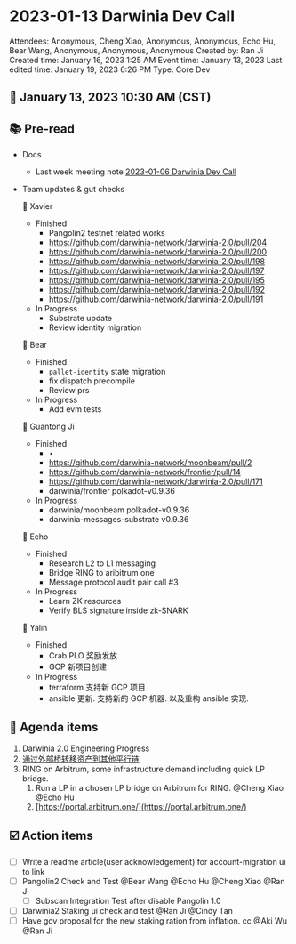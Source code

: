 # 2023-01-13 Darwinia Dev Call

Attendees: Anonymous, Cheng Xiao, Anonymous, Anonymous, Echo Hu, Bear Wang, Anonymous, Anonymous, Anonymous
Created by: Ran Ji
Created time: January 16, 2023 1:25 AM
Event time: January 13, 2023
Last edited time: January 19, 2023 6:26 PM
Type: Core Dev

## 📅 January 13, 2023 10:30 AM (CST)

## 📚 Pre-read

- Docs
    - Last week meeting note [2023-01-06 Darwinia Dev Call](2023-01-06%20Darwinia%20Dev%20Call%20ac4b89731b6648aeaf80cbe549eab59a.md)
- Team updates & gut checks
    
    🎯 Xavier
    
    - Finished
        - Pangolin2 testnet related works
        - https://github.com/darwinia-network/darwinia-2.0/pull/204
        - https://github.com/darwinia-network/darwinia-2.0/pull/200
        - https://github.com/darwinia-network/darwinia-2.0/pull/198
        - https://github.com/darwinia-network/darwinia-2.0/pull/197
        - https://github.com/darwinia-network/darwinia-2.0/pull/195
        - https://github.com/darwinia-network/darwinia-2.0/pull/192
        - https://github.com/darwinia-network/darwinia-2.0/pull/191
    - In Progress
        - Substrate update
        - Review identity migration
    
    🎯 Bear
    
    - Finished
        - `pallet-identity` state migration
        - fix dispatch precompile
        - Review prs
    - In Progress
        - Add evm tests
    
    🎯 Guantong Ji
    
    - Finished
        - ‣
        - https://github.com/darwinia-network/moonbeam/pull/2
        - https://github.com/darwinia-network/frontier/pull/14
        - https://github.com/darwinia-network/darwinia-2.0/pull/171
        - darwinia/frontier polkadot-v0.9.36
    - In Progress
        - darwinia/moonbeam polkadot-v0.9.36
        - darwinia-messages-substrate v0.9.36
    
    🎯 Echo
    
    - Finished
        - Research L2 to L1 messaging
        - Bridge RING to aribitrum one
        - Message protocol audit pair call #3
    - In Progress
        - Learn ZK resources
        - Verify BLS signature inside zk-SNARK
    
    🎯 Yalin
    
    - Finished
        - Crab PLO 奖励发放
        - GCP 新项目创建
    - In Progress
        - terraform 支持新 GCP 项目
        - ansible 更新. 支持新的 GCP 机器. 以及重构 ansible 实现.

## 💬 Agenda items

1. Darwinia 2.0 Engineering Progress
2. [通过外部桥转移资产到其他平行链](https://www.notion.so/a632fad8c66d4aeb8ffbd32f76507df2) 
3. RING on Arbitrum, some infrastructure demand including quick LP bridge. 
    1. Run a LP in a chosen LP bridge on Arbitrum for RING. @Cheng Xiao @Echo Hu 
    2. [https://portal.arbitrum.one/](https://portal.arbitrum.one/)

## ☑️ Action items

- [ ]  Write a readme article(user acknowledgement) for account-migration ui to link
- [ ]  Pangolin2 Check and Test @Bear Wang @Echo Hu @Cheng Xiao @Ran Ji
    - [ ]  Subscan Integration Test after disable Pangolin 1.0
- [ ]  Darwinia2 Staking ui check and test @Ran Ji @Cindy Tan
- [ ]  Have gov proposal for the new staking ration from inflation. cc @Aki Wu  @Ran Ji